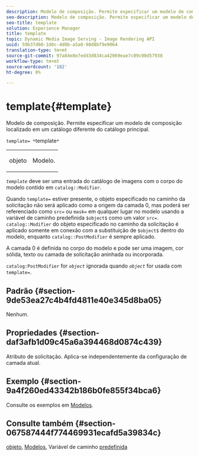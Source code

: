 ```yaml
---
description: Modelo de composição. Permite especificar um modelo de composição localizado em um catálogo diferente do catálogo principal.
seo-description: Modelo de composição. Permite especificar um modelo de composição localizado em um catálogo diferente do catálogo principal.
seo-title: template
solution: Experience Manager
title: template
topic: Dynamic Media Image Serving - Image Rendering API
uuid: 59b37d60-1d0c-4d0b-a5a0-98d8bf9e9064
translation-type: tm+mt
source-git-commit: 97a84e8e7edd3d834ca42069eae7c09c00d57938
workflow-type: tm+mt
source-wordcount: '182'
ht-degree: 0%

---
```



# template{#template}

Modelo de composição. Permite especificar um modelo de composição localizado em um catálogo diferente do catálogo principal.

`template= *`template`*`

<table id="simpletable_DEC6F4EB460D453B8F272C98C9C8B7E5"> 
 <tr class="strow"> 
  <td class="stentry"> <p><span class="varname"> objeto</span> </p> </td> 
  <td class="stentry"> <p>Modelo. </p></td> 
 </tr> 
</table>

*`template`* deve ser uma entrada do catálogo de imagens com o corpo do modelo contido em  `catalog::Modifier`.

Quando `template=` estiver presente, o objeto especificado no caminho da solicitação não será aplicado como a origem da camada 0, mas poderá ser referenciado como `src=` ou `mask=` em qualquer lugar no modelo usando a variável de caminho predefinida `$object$` como um valor `src=`. `catalog::Modifier` do objeto especificado no caminho da solicitação é aplicado somente em conexão com a substituição de  `$object$` dentro do modelo, enquanto  `catalog::PostModifier` é sempre aplicado.

A camada 0 é definida no corpo do modelo e pode ser uma imagem, cor sólida, texto ou camada de solicitação aninhada ou incorporada.

`catalog:PostModifier` for  *`object`* ignorada quando  *`object`* for usada com  `template=`.

## Padrão {#section-9de53ea27c4b4fd4811e40e345d8ba05}

Nenhum.

## Propriedades {#section-daf3afb1d09c45a6a394468d0874c439}

Atributo de solicitação. Aplica-se independentemente da configuração de camada atual.

## Exemplo {#section-9a4f260ed43342b186b0fe855f34bca6}

Consulte os exemplos em [Modelos](../../../../../is-api/http-ref/image-serving-api-ref/c-http-protocol-reference/c-templates/c-templates.md#concept-3cd2d2adae0e41b2979b9640244d4d3e).

## Consulte também {#section-067587444f774469931ecafd5a39834c}

[objeto](../../../../../is-api/http-ref/image-serving-api-ref/c-http-protocol-reference/c-data-types/r-object.md#reference-2591bd24548d462782c68d138ef795a0),  [Modelos](../../../../../is-api/http-ref/image-serving-api-ref/c-http-protocol-reference/c-templates/c-templates.md#concept-3cd2d2adae0e41b2979b9640244d4d3e), Variável de caminho  [predefinida](../../../../../is-api/http-ref/image-serving-api-ref/c-http-protocol-reference/c-syntax-and-features/r-is-http-substitution-variables.md#reference-90dc01aba44940e4acdd0c6476e7aa5a)
